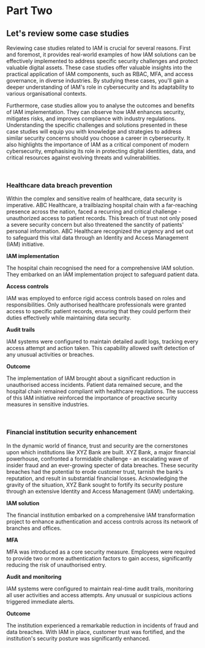 # Part Two

<h2>Let's review some case studies</h2>

Reviewing case studies related to IAM is crucial for several reasons. 
First and foremost, it provides real-world examples of how IAM solutions can be effectively implemented to address specific security challenges and protect valuable digital assets. These case studies offer valuable insights into the practical application of IAM components, such as RBAC, MFA, and access governance, in diverse industries. By studying these cases, you'll gain a deeper understanding of IAM's role in cybersecurity and its adaptability to various organisational contexts.

Furthermore, case studies allow you to analyse the outcomes and benefits of IAM implementation. They can observe how IAM enhances security, mitigates risks, and improves compliance with industry regulations. Understanding the specific challenges and solutions presented in these case studies will equip you with knowledge and strategies to address similar security concerns should you choose a career in cybersecurity. It also highlights the importance of IAM as a critical component of modern cybersecurity, emphasising its role in protecting digital identities, data, and critical resources against evolving threats and vulnerabilities.

<br/>

<h3>Healthcare data breach prevention</h3>

Within the complex and sensitive realm of healthcare, data security is imperative. ABC Healthcare, a trailblazing hospital chain with a far-reaching presence across the nation, faced a recurring and critical challenge - unauthorized access to patient records. This breach of trust not only posed a severe security concern but also threatened the sanctity of patients' personal information. ABC Healthcare recognized the urgency and set out to safeguard this vital data through an Identity and Access Management (IAM) initiative.

  <b>IAM implementation</b>

   The hospital chain recognised the need for a comprehensive IAM solution. They embarked on an IAM implementation project to safeguard patient data.
 

  <b>Access controls</b>

   IAM was employed to enforce rigid access controls based on roles and responsibilities. Only authorised healthcare professionals were granted access to specific patient records, ensuring that they could perform their duties effectively while maintaining data security.
 

  <b>Audit trails</b>

   IAM systems were configured to maintain detailed audit logs, tracking every access attempt and action taken. This capability allowed swift detection of any unusual activities or breaches.
 

  <b>Outcome</b>

   The implementation of IAM brought about a significant reduction in unauthorised access incidents. Patient data remained secure, and the hospital chain remained compliant with healthcare regulations. The success of this IAM initiative reinforced the importance of proactive security measures in sensitive industries.

<br/>

<h3>Financial institution security enhancement</h3>

In the dynamic world of finance, trust and security are the cornerstones upon which institutions like XYZ Bank are built. XYZ Bank, a major financial powerhouse, confronted a formidable challenge - an escalating wave of insider fraud and an ever-growing specter of data breaches. These security breaches had the potential to erode customer trust, tarnish the bank's reputation, and result in substantial financial losses. Acknowledging the gravity of the situation, XYZ Bank sought to fortify its security posture through an extensive Identity and Access Management (IAM) undertaking.

  <b>IAM solution</b>
  
  The financial institution embarked on a comprehensive IAM transformation project to enhance authentication and access controls across its network of branches and offices.
 

 <b>MFA</b>

  MFA was introduced as a core security measure. Employees were required to provide two or more authentication factors to gain access, significantly reducing the risk of unauthorised entry.
 

  <b>Audit and monitoring</b>

  IAM systems were configured to maintain real-time audit trails, monitoring all user activities and access attempts. Any unusual or suspicious actions triggered immediate alerts.
 

  <b>Outcome</b>
  
  The institution experienced a remarkable reduction in incidents of fraud and data breaches. With IAM in place, customer trust was fortified, and the institution's security posture was significantly enhanced. 


<br/>




<br/>


   
